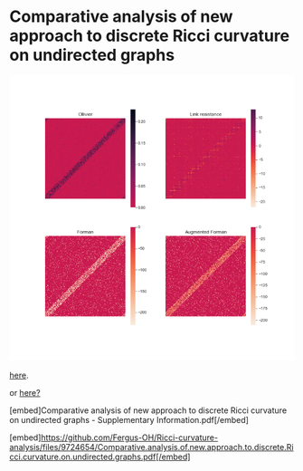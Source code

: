 # Comparative analysis of new approach to discrete Ricci curvature on undirected graphs
![plot](./scripts/WS-1000-100-0.5.png)

[here](https://github.com/Fergus-OH/Ricci-curvature-analysis/blob/readme/Comparative%20analysis%20of%20new%20approach%20to%20discrete%20Ricci%20curvature%20on%20undirected%20graphs.pdf).

or [here?](Comparative%20analysis%20of%20new%20approach%20to%20discrete%20Ricci%20curvature%20on%20undirected%20graphs.pdf)

[embed]Comparative analysis of new approach to discrete Ricci curvature on undirected graphs - Supplementary Information.pdf[/embed]


[embed]https://github.com/Fergus-OH/Ricci-curvature-analysis/files/9724654/Comparative.analysis.of.new.approach.to.discrete.Ricci.curvature.on.undirected.graphs.pdf[/embed]
